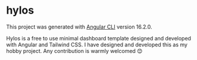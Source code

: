 # hylos

This project was generated with [Angular CLI](https://github.com/angular/angular-cli) version 16.2.0.

Hylos is a free to use minimal dashboard template designed and developed with Angular and Tailwind CSS. I have designed and developed this as my hobby project. Any contribution is warmly welcomed 😊
